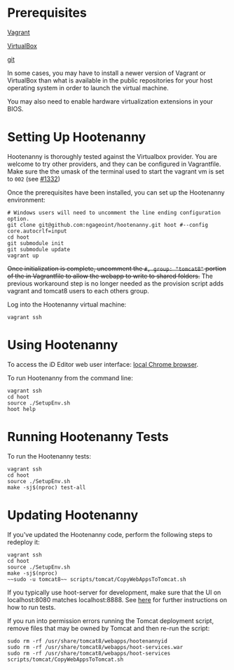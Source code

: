 # Prerequisites

[Vagrant](https://www.vagrantup.com/downloads.html)

[VirtualBox](https://www.virtualbox.org/wiki/Downloads)

[git](https://git-scm.com/) 

In some cases, you may have to install a newer version of Vagrant or VirtualBox than what is available in the public repositories for your host operating system in order to launch the virtual machine.

You may also need to enable hardware virtualization extensions in your BIOS.

# Setting Up Hootenanny

Hootenanny is thoroughly tested against the Virtualbox provider.  You are welcome to try other providers, and they can be configured in Vagrantfile.  Make sure the the umask of the terminal used to start the vagrant vm is set to `002` (see [#1332](https://github.com/ngageoint/hootenanny/issues/1382))

Once the prerequisites have been installed, you can set up the Hootenanny environment:

    # Windows users will need to uncomment the line ending configuration option.
    git clone git@github.com:ngageoint/hootenanny.git hoot #--config core.autocrlf=input
    cd hoot
    git submodule init
    git submodule update
    vagrant up

~~Once initialization is complete, uncomment the `#, group: "tomcat8"` portion of the in Vagrantfile to allow the webapp to write to shared folders.~~  The previous workaround step is no longer needed as the provision script adds vagrant and tomcat8 users to each others group.

Log into the Hootenanny virtual machine:

    vagrant ssh

# Using Hootenanny

To access the iD Editor web user interface: [local Chrome browser](http://localhost:8888/hootenanny-id).

To run Hootenanny from the command line:

    vagrant ssh
    cd hoot
    source ./SetupEnv.sh
    hoot help

# Running Hootenanny Tests

To run the Hootenanny tests:

    vagrant ssh
    cd hoot
    source ./SetupEnv.sh
    make -sj$(nproc) test-all

# Updating Hootenanny

If you've updated the Hootenanny code, perform the following steps to redeploy it:

    vagrant ssh
    cd hoot
    source ./SetupEnv.sh
    make -sj$(nproc)
    ~~sudo -u tomcat8~~ scripts/tomcat/CopyWebAppsToTomcat.sh

If you typically use hoot-server for development, make sure that the UI on localhost:8080 matches localhost:8888. See [here](https://github.com/ngageoint/hootenanny/blob/develop/test-files/ui/README.md) for further instructions on how to run tests.

If you run into permission errors running the Tomcat deployment script, remove files that may be owned by Tomcat and then re-run the script:
 
    sudo rm -rf /usr/share/tomcat8/webapps/hootenannyid
    sudo rm -rf /usr/share/tomcat8/webapps/hoot-services.war
    sudo rm -rf /usr/share/tomcat8/webapps/hoot-services
    scripts/tomcat/CopyWebAppsToTomcat.sh
